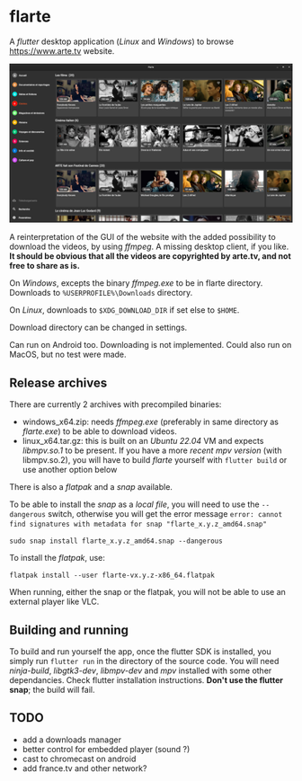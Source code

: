 # flarte

A *flutter* desktop application (*Linux* and *Windows*) to browse https://www.arte.tv website.

<img width="640" src="./screenshots/2023-05-18T23-34-19.png" />

A reinterpretation of the GUI of the website with the added possibility to download the videos, by using *ffmpeg*. A missing desktop client, if you like.
**It should be obvious that all the videos are copyrighted by arte.tv, and not free to share as is.**

On *Windows*, excepts the binary *ffmpeg.exe* to be in flarte directory. Downloads to `%USERPROFILE%\Downloads` directory.

On *Linux*, downloads to `$XDG_DOWNLOAD_DIR` if set else to `$HOME`.

Download directory can be changed in settings.

Can run on Android too. Downloading is not implemented.
Could also run on MacOS, but no test were made.

## Release archives

There are currently 2 archives with precompiled binaries:

- windows_x64.zip:  needs *ffmpeg.exe* (preferably in same directory as *flarte.exe*) to be able to download videos.
- linux_x64.tar.gz: this is built on an *Ubuntu 22.04* VM and expects *libmpv.so.1* to be present. If you have a more *recent mpv version* (with libmpv.so.2), you will have to build *flarte* yourself with `flutter build` or use another option below

There is also a *flatpak* and a *snap* available.

To be able to install the *snap* as a *local file*, you will need to use the `--dangerous` switch, otherwise you will get the error message `error: cannot find signatures with metadata for snap "flarte_x.y.z_amd64.snap"`

    sudo snap install flarte_x.y.z_amd64.snap --dangerous

To install the *flatpak*, use:

    flatpak install --user flarte-vx.y.z-x86_64.flatpak

When running, either the snap or the flatpak, you will not be able to use an external player like VLC.

## Building and running

To build and run yourself the app, once the flutter SDK is installed, you simply run `flutter run` in the directory of the source code. You will need *ninja-build*, *libgtk3-dev*, *libmpv-dev* and *mpv* installed with some other dependancies. Check flutter installation instructions. **Don't use the flutter snap**; the build will fail.

## TODO

- add a downloads manager
- better control for embedded player (sound ?)
- cast to chromecast on android
- add france.tv and other network?
